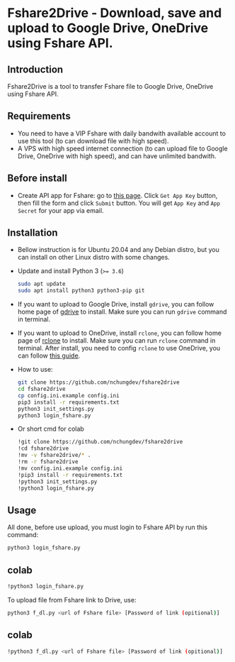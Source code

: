 # Fshare2Drive - Download, save and upload to Google Drive, OneDrive using Fshare API.

## Introduction

Fshare2Drive is a tool to transfer Fshare file to Google Drive, OneDrive using Fshare API.

## Requirements
- You need to have a VIP Fshare with daily bandwith available account to use this tool (to can download file with high speed).
- A VPS with high speed internet connection (to can upload file to Google Drive, OneDrive with high speed), and can have unlimited bandwith.

## Before install
- Create API app for Fshare: go to [this page](https://www.fshare.vn/api-doc). Click `Get App Key` button, then fill the form and click `Submit` button. You will get `App Key` and `App Secret` for your app via email.

## Installation 
- Bellow instruction is for Ubuntu 20.04 and any Debian distro, but you can install on other Linux distro with some changes.
- Update and install Python 3 (`>= 3.6`)

    ```bash
    sudo apt update
    sudo apt install python3 python3-pip git
    ```

- If you want to upload to Google Drive, install `gdrive`, you can follow home page of [gdrive](https://github.com/prasmussen/gdrive) to install. Make sure you can run `gdrive` command in terminal.

- If you want to upload to OneDrive, install `rclone`, you can follow home page of [rclone](https://rclone.org/) to install. Make sure you can run `rclone` command in terminal. After install, you need to config `rclone` to use OneDrive, you can follow [this guide](https://rclone.org/onedrive/).

- How to use:

    ```bash
    git clone https://github.com/nchungdev/fshare2drive
    cd fshare2drive
    cp config.ini.example config.ini
    pip3 install -r requirements.txt
    python3 init_settings.py
    python3 login_fshare.py
    ```
- Or short cmd for colab
    ```bash
    !git clone https://github.com/nchungdev/fshare2drive
    !cd fshare2drive
    !mv -v fshare2drive/* .
    !rm -r fshare2drive
    !mv config.ini.example config.ini
    !pip3 install -r requirements.txt
    !python3 init_settings.py
    !python3 login_fshare.py
    ```

## Usage
All done, before use upload, you must login to Fshare API by run this command:

```bash
python3 login_fshare.py
```
## colab
```bash
!python3 login_fshare.py
```
To upload file from Fshare link to Drive, use:
```bash
python3 f_dl.py <url of Fshare file> [Password of link (opitional)]
```
## colab
```bash
!python3 f_dl.py <url of Fshare file> [Password of link (opitional)]
```
